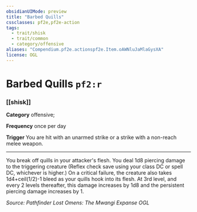 ```yaml
---
obsidianUIMode: preview
title: "Barbed Quills"
cssclasses: pf2e,pf2e-action
tags:
  - trait/shisk
  - trait/common
  - category/offensive
aliases: "Compendium.pf2e.actionspf2e.Item.oAWNluJaMlaGysXA"
license: OGL
---
```

# Barbed Quills `pf2:r`

### [[shisk]]

**Category** offensive; 




**Frequency** once per day

**Trigger** You are hit with an unarmed strike or a strike with a non-reach melee weapon.

* * *

You break off quills in your attacker's flesh. You deal 1d8 piercing damage to the triggering creature (Reflex check save using your class DC or spell DC, whichever is higher.) On a critical failure, the creature also takes 1d4+ceil(1/2)-1 bleed as your quills hook into its flesh. At 3rd level, and every 2 levels thereafter, this damage increases by 1d8 and the persistent piercing damage increases by 1.

*Source: Pathfinder Lost Omens: The Mwangi Expanse*
*OGL*